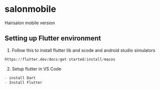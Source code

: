 # salonmobile

Hairsalon mobile version

## Setting up Flutter environment
1. Follow this to install flutter lib and xcode and android studio simulators
```python
https://flutter.dev/docs/get-started/install/macos
```
2. Setup flutter in VS Code
```python
- install Dart
- Install Flutter
```



